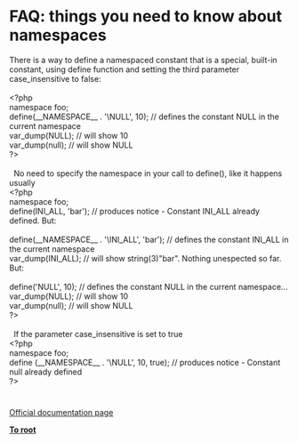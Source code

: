 # FAQ: things you need to know about namespaces




<div class="phpcode"><span class="html">
There is a way to define a namespaced constant that is a special, built-in constant, using define function and setting the third parameter case_insensitive to false:<br><br><span class="default">&lt;?php<br></span><span class="keyword">namespace </span><span class="default">foo</span><span class="keyword">;<br></span><span class="default">define</span><span class="keyword">(</span><span class="default">__NAMESPACE__ </span><span class="keyword">. </span><span class="string">&apos;\NULL&apos;</span><span class="keyword">, </span><span class="default">10</span><span class="keyword">); </span><span class="comment">// defines the constant NULL in the current namespace<br></span><span class="default">var_dump</span><span class="keyword">(</span><span class="default">NULL</span><span class="keyword">); </span><span class="comment">// will show 10<br></span><span class="default">var_dump</span><span class="keyword">(</span><span class="default">null</span><span class="keyword">); </span><span class="comment">// will show NULL<br></span><span class="default">?&gt;<br></span><br>&#xA0; No need to specify the namespace in your call to define(), like it happens usually<br><span class="default">&lt;?php<br></span><span class="keyword">namespace </span><span class="default">foo</span><span class="keyword">;<br></span><span class="default">define</span><span class="keyword">(</span><span class="default">INI_ALL</span><span class="keyword">, </span><span class="string">&apos;bar&apos;</span><span class="keyword">); </span><span class="comment">// produces notice - Constant INI_ALL already defined. But:<br><br></span><span class="default">define</span><span class="keyword">(</span><span class="default">__NAMESPACE__ </span><span class="keyword">. </span><span class="string">&apos;\INI_ALL&apos;</span><span class="keyword">, </span><span class="string">&apos;bar&apos;</span><span class="keyword">); </span><span class="comment">// defines the constant INI_ALL in the current namespace<br></span><span class="default">var_dump</span><span class="keyword">(</span><span class="default">INI_ALL</span><span class="keyword">); </span><span class="comment">// will show string(3)&quot;bar&quot;. Nothing unespected so far. But:<br><br></span><span class="default">define</span><span class="keyword">(</span><span class="string">&apos;NULL&apos;</span><span class="keyword">, </span><span class="default">10</span><span class="keyword">); </span><span class="comment">// defines the constant NULL in the current namespace...<br></span><span class="default">var_dump</span><span class="keyword">(</span><span class="default">NULL</span><span class="keyword">); </span><span class="comment">// will show 10<br></span><span class="default">var_dump</span><span class="keyword">(</span><span class="default">null</span><span class="keyword">); </span><span class="comment">// will show NULL<br></span><span class="default">?&gt;<br></span><br>&#xA0; If the parameter case_insensitive is set to true<br><span class="default">&lt;?php<br></span><span class="keyword">namespace </span><span class="default">foo</span><span class="keyword">;<br></span><span class="default">define </span><span class="keyword">(</span><span class="default">__NAMESPACE__ </span><span class="keyword">. </span><span class="string">&apos;\NULL&apos;</span><span class="keyword">, </span><span class="default">10</span><span class="keyword">, </span><span class="default">true</span><span class="keyword">); </span><span class="comment">// produces notice - Constant null already defined<br></span><span class="default">?&gt;</span>
</span>
</div>
  

#

[Official documentation page](https://www.php.net/manual/en/language.namespaces.faq.php)

**[To root](/)**
